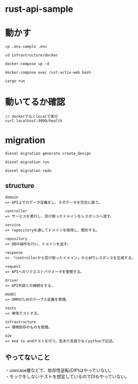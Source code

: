 # rust-api-sample

# 動かす
```
cp .env.sample .env

cd infrastructure/docker

docker-compose up -d

docker-compose exec rust-actix-web bash

cargo run
```

# 動いてるか確認
```
// dockerでなくlocalで実行
curl localhost:9999/health
```

# migration
```
diesel migration generate create_design

diesel migration run

diesel migration redo
```

## structure
```
domain
=> API上でのデータ定義をし、そのデータを完全に扱う。

controller
=> サービスを実行し、受け取ったドメインをレスポンスへ渡す。

service
=> repositoryを通してドメインを取得し、整形する。

repository
=> DBの操作を行い、ドメインを返す。

response
=> 「controllerから受け取ったドメイン」からAPIレスポンスを生成する。

request
=> APIへのリクエストパラメータを管理する。

driver
=> API外部との接続をする。

model
=> ORMのためのテーブル定義を管理。

tests
=> 単体テストする。

infrastructure
=> 環境依存のものを管理。

e2e
=> end to endテストを行う。型あり言語でなくpythonで記述。
```

## やってないこと
・usecase層などで、依存性逆転(DIP)はやっていない。    
・モックをしないテストを想定しているのでDIもやっていない。  